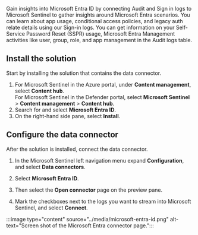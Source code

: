 Gain insights into Microsoft Entra ID by connecting Audit and Sign in logs to Microsoft Sentinel to gather insights around Microsoft Entra scenarios. You can learn about app usage, conditional access policies, and legacy auth relate details using our Sign-in logs. You can get information on your Self-Service Password Reset (SSPR) usage, Microsoft Entra Management activities like user, group, role, and app management in the Audit logs table.

## Install the solution

Start by installing the solution that contains the data connector. 

1. For Microsoft Sentinel in the Azure portal, under **Content management**, select **Content hub**. <br>For Microsoft Sentinel in the Defender portal, select **Microsoft Sentinel** > **Content management** > **Content hub**.
1. Search for and select **Microsoft Entra ID**.
1. On the right-hand side pane, select **Install**.
 
## Configure the data connector

After the solution is installed, connect the data connector.

1. In the Microsoft Sentinel left navigation menu expand **Configuration**,  and select **Data connectors**.

1. Select **Microsoft Entra ID**.

1. Then select the **Open connector** page on the preview pane.

1. Mark the checkboxes next to the logs you want to stream into Microsoft Sentinel, and select **Connect**.

:::image type="content" source="../media/microsoft-entra-id.png" alt-text="Screen shot of the Microsoft Entra connector page.":::
